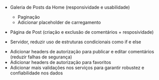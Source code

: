  + Galeria de Posts da Home (responsividade e usabilidade)
   + Paginação
   + Adicionar placeholder de carregamento 
   
 + Página de Post (criação e exclusão de comentários + resposividade)
 + Servidor, reduzir uso de estruturas condicionais como if e else
 - Adicionar headers de autorização para publicar e editar comentários (reduzir falhas de segurança)
 - Adicionar headers de autorização para favoritos
 - Adicionar mais validações nos serviços para garantir robustez e confiabilidade nos dados